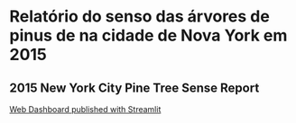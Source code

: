# Relatório do senso das árvores de pinus de na cidade de Nova York em 2015
## 2015 New York City Pine Tree Sense Report

[Web Dashboard published with Streamlit](https://share.streamlit.io/padawanh/pinus_census_ny_app_streamlit/main/AppPineNY.py)
